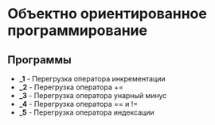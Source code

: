 # Объектно ориентированное программирование
## Программы
   * **_1** - Перегрузка оператора инкрементации
   * **_2** - Перегрузка оператора +=
   * **_3** - Перегрузка оператора унарный минус
   * **_4** - Перегрузка оператора == и !=
   * **_5** - Перегрузка оператора индексации
      
